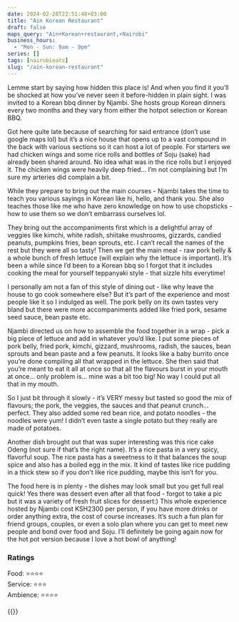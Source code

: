 ```yaml
---
date: 2024-02-28T22:51:48+03:00
title: "Ain Korean Restaurant"
draft: false
maps_query: "Ain+Korean+restaurant,+Nairobi"
business_hours:
  - "Mon - Sun: 9am - 9pm"
series: []
tags: [nairobieats]
slug: "/ain-korean-restaurant"
---
```


Lemme start by saying how hidden this place is! And when you find it you’ll be shocked at how you’ve never seen it before-hidden in plain sight. I was invited to a Korean bbq dinner by Njambi. She hosts group Korean dinners every two months and they vary from either the hotpot selection or Korean BBQ.

Got here quite late because of searching for said entrance (don’t use google maps lol) but it’s a nice house that opens up to a vast compound in the back with various sections so it can host a lot of people. For starters we had chicken wings and some rice rolls and bottles of Soju (sake) had already been shared around. No idea what was in the rice rolls but I enjoyed it. The chicken wings were heavily deep fried… I’m not complaining but I’m sure my arteries did complain a bit.

While they prepare to bring out the main courses - Njambi takes the time to teach you various sayings in Korean like hi, hello, and thank you. She also teaches those like me who have zero knowledge on how to use chopsticks - how to use them so we don’t embarrass ourselves lol.

They bring out the accompaniments first which is a delightful array of veggies like kimchi, white radish, shiitake mushrooms, gizzards, candied peanuts, pumpkins fries, bean sprouts, etc. I can’t recall the names of the rest but they were all so tasty! Then we get the main meal - raw pork belly & a whole bunch of fresh lettuce (will explain why the lettuce is important). It’s been a while since I’d been to a Korean bbq so I forgot that it includes cooking the meal for yourself teppanyaki style - that sizzle hits everytime!

I personally am not a fan of this style of dining out - like why leave the house to go cook somewhere else? But it’s part of the experience and most people like it so I indulged as well. The pork belly on its own tastes very bland but there were more accompaniments added like fried pork, sesame seed sauce, bean paste etc.

Njambi directed us on how to assemble the food together in a wrap - pick a big piece of lettuce and add in whatever you’d like. I put some pieces of pork belly, fried pork, kimchi, gizzard, mushrooms, radish, the sauces, bean sprouts and bean paste and a few peanuts. It looks like a baby burrito once you’re done compiling all that wrapped in the lettuce. She then said that you’re meant to eat it all at once so that all the flavours burst in your mouth at once… only problem is… mine was a bit too big! No way I could put all that in my mouth.

So I just bit through it slowly - it’s VERY messy but tasted so good the mix of flavours; the pork, the veggies, the sauces and that peanut crunch… perfect. They also added some red bean rice, and potato noodles - the noodles were yum! I didn’t even taste a single potato but they really are made of potatoes.

Another dish brought out that was super interesting was this rice cake Odeng (not sure if that’s the right name). It’s a rice pasta in a very spicy, flavorful soup. The rice pasta has a sweetness to it that balances the soup spice and also has a boiled egg in the mix. It kind of tastes like rice pudding in a thick stew so if you don’t like rice pudding, maybe this isn’t for you.

The food here is in plenty - the dishes may look small but you get full real quick! Yes there was dessert even after all that food - forgot to take a pic but it was a variety of fresh fruit slices for dessert:) This whole experience hosted by Njambi cost KSH2300 per person, if you have more drinks or order anything extra, the cost of course increases. It’s such a fun plan for friend groups, couples, or even a solo plan where you can get to meet new people and bond over food and Soju. I’ll definitely be going again now for the hot pot version because I love a hot bowl of anything!

### Ratings

Food: ⭐️⭐️⭐️⭐️<br>
Service: ⭐️⭐️⭐️<br>
Ambience: ⭐️⭐️⭐️⭐️<br>

{{<remote-image-gallery key="ain">}}